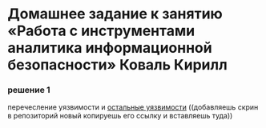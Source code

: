 # Домашнее задание к занятию «Работа с инструментами аналитика информационной безопасности» Коваль Кирилл

### решение 1

перечесление уязвимости и [остальные уязвимости](/1.png) ((добавляешь скрин в репозиторий новый копируешь его ссылку и вставляешь туда))

